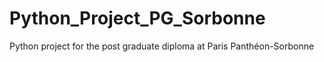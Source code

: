 # Python_Project_PG_Sorbonne
Python project for the post graduate diploma at Paris Panthéon-Sorbonne
